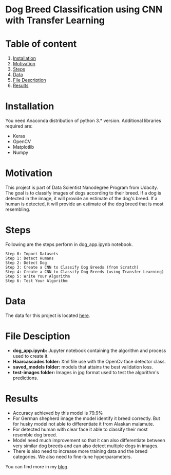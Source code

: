 # Dog Breed Classification using CNN with Transfer Learning

# Table of content
1. [Installation](#Installation)
2. [Motivation](#Motivation)
3. [Steps](#Steps)
4. [Data](#Data)
5. [File Description](#FileDescription)
6. [Results](#Results)


<a name="Installation"></a>
# Installation

You need Anaconda distribution of python 3.* version. Additional libraries required are:

* Keras
* OpenCV
* Matplotlib
* Numpy

<a name="Motivation"></a>
# Motivation

This project is part of Data Scientist Nanodegree Program from Udacity. The goal is to classify images of dogs according to their breed. If a dog is detected in the image, it will provide an estimate of the dog's breed. If a human is detected, it will provide an estimate of the dog breed that is most resembling.

<a name="Steps"></a>
# Steps

Following are the steps perform in dog_app.ipynb notebook.

    Step 0: Import Datasets
    Step 1: Detect Humans
    Step 2: Detect Dog
    Step 3: Create a CNN to Classify Dog Breeds (from Scratch)
    Step 4: Create a CNN to Classify Dog Breeds (using Transfer Learning)
    Step 5: Write Your Algorithm
    Step 6: Test Your Algorithm
    
<a name="Data"></a>
# Data
The data for this project is located [here](https://s3-us-west-1.amazonaws.com/udacity-aind/dog-project/dogImages.zip).

<a name="FileDescription"></a>
# File Desciption

* **dog_app.ipynb:** Jupyter notebook containing the algorithm and process used to create it.
* **Haarcascades folder:** Xml file use with the OpenCv face detector class.
* **saved_models folder:** models that attains the best validation loss.
* **test-images folder:** Images in jpg format used to test the algorithm's predictions.


<a name="Results"></a>
# Results

* Accuracy achieved by this model is 79.9% 
* For German shepherd image the model identify it breed correctly. But for husky model not able to differentiate it from Alaskan malamute. 
* For detected human with clear face it able to classify their most resemble dog breed. 
* Model need much improvement so that it can also differentiate between very similar dog breeds and can also detect multiple dogs in images. 
* There is also need to increase more training data and the breed categories.  We also need to fine-tune hyperparameters. 

You can find more in my [blog]().

